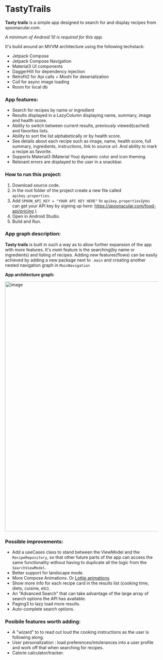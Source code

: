 # TastyTrails



**Tasty trails** is a simple app designed to search for and display recipes from spoonacular.com.

_A minimum of Android 10 is required for this app._ 

It's build around an MVVM architecture using the following techstack:
 * Jetpack Compose
 * Jetpack Compose Navigation
 * Material3 UI components
 * DaggerHilt for dependency injection
 * Retrofit2 for Api calls + Moshi for deserialization
 * Coil for async image loading
 * Room for local db



### App features:
 * Search for recipes by name or ingredient
 * Results displayed in a LazyColumn displaying name, summary, image and health score.
 * Ability to switch between current results, previously viewed(cached) and favorites lists.
 * Ability to sort the list alphabetically or by health score.
 * See details about each recipe such as image, name, health score, full summary, ingredients, instructions, link to source url. And ability to mark a recipe as favorite.
 * Supports Material3 (Material You) dynamic color and icon theming.
 * Relevant errors are displayed to the user in a snackbar.



### How to run this project:
1. Download source code.
2. In the root folder of the project create a new file called `apikey.properties`.
3. Add `SPOON_API_KEY = "YOUR API KEY HERE"` to `apikey.properties`(you can get your API key by signing up here: https://spoonacular.com/food-api/pricing ).
4. Open in Android Studio.
5. Build and Run.



### App graph description:
**Tasty trails** is built in such a way as to allow further expansion of the app with more features. 
It's _main_ feature is the searching(by name or ingredients) and listing of recipes.
Adding new features(flows) can be easily achieved by adding a new package next to `.main` and creating another nested navigation graph in `MainNavigation`

**App architecture graph:**

<img width="822" alt="image" src="https://github.com/codrut-topliceanu/TastyTrails/assets/60002907/727e2ae3-d7c2-435e-a1ba-119e102071d7">




### Possible improvements:
* Add a useCases class to stand between the ViewModel and the `RecipeRepository`, so that other future parts of the app can access the same functionality without having to duplicate all the logic from the `SearchViewModel`.
* Better support for landscape mode.
* More Compose Animations. Or [Lottie animations](http://airbnb.io/lottie/#/community-showcase).
* Show more info for each recipe card in the results list (cooking time, diets, cuisine, etc).
* An "Advanced Search" that can take advantage of the large array of search options the API has available.
* Paging3 to lazy load more results.
* Auto-complete search options.



### Posibile features worth adding:
* A "wizard" to to read out loud the cooking instructions as the user is following along.
* User personalization : load preferences/intolerances into a user profile and work off that when searching for recipes.
* Calorie calculator/tracker.


